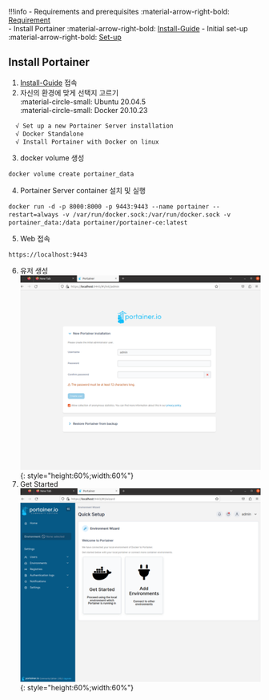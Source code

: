 !!!info
    - Requirements and prerequisites :material-arrow-right-bold:
    [Requirement](https://docs.portainer.io/start/requirements-and-prerequisites)  
    - Install Portainer :material-arrow-right-bold:
    [Install-Guide](https://docs.portainer.io/start/install)
    - Initial set-up :material-arrow-right-bold:
    [Set-up](https://docs.portainer.io/start/install/server/setup)

## Install Portainer  

  1. [Install-Guide](https://docs.portainer.io/start/install) 접속
  2. 자신의 환경에 맞게 선택지 고르기  
    :material-circle-small: Ubuntu 20.04.5  
    :material-circle-small: Docker 20.10.23

  ```
    √ Set up a new Portainer Server installation
    √ Docker Standalone
    √ Install Portainer with Docker on linux
  ```
  3. docker volume 생성
  ``` bash
  docker volume create portainer_data
  ```
  4. Portainer Server container 설치 및 실행
  ```
  docker run -d -p 8000:8000 -p 9443:9443 --name portainer --restart=always -v /var/run/docker.sock:/var/run/docker.sock -v portainer_data:/data portainer/portainer-ce:latest
  ```
  5. Web 접속
  ```
  https://localhost:9443
  ```
  6. 유저 생성  
  ![1](images/portainer-1.png){: style="height:60%;width:60%"}  
  7. Get Started   
  ![2](images/portainer-2.png){: style="height:60%;width:60%"}  

